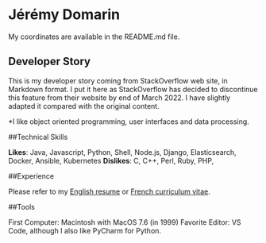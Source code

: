 # Jérémy Domarin

My coordinates are available in the README.md file.

## Developer Story

This is my developer story coming from StackOverflow web site, in Markdown format. I put it here as StackOverflow has decided to discontinue this feature from their website by end of March 2022. I have slightly adapted it compared with the original content.

*I like object oriented programming, user interfaces and data processing.

##Technical Skills

**Likes**: Java, Javascript, Python, Shell, Node.js, Django, Elasticsearch, Docker, Ansible, Kubernetes
**Dislikes**: C, C++, Perl, Ruby, PHP, 


##Experience

Please refer to my [English resume](EnglishResume.md) or [French curriculum vitae](CV.md).

##Tools

First Computer: Macintosh with MacOS 7.6 (in 1999)
Favorite Editor: VS Code, although I also like PyCharm for Python.